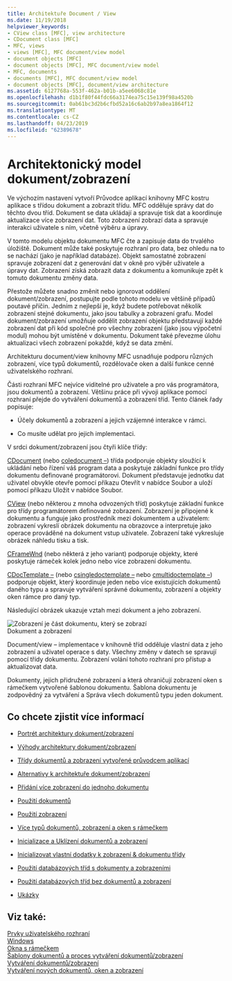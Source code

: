 ```yaml
---
title: Architektuře Document / View
ms.date: 11/19/2018
helpviewer_keywords:
- CView class [MFC], view architecture
- CDocument class [MFC]
- MFC, views
- views [MFC], MFC document/view model
- document objects [MFC]
- document objects [MFC], MFC document/view model
- MFC, documents
- documents [MFC], MFC document/view model
- document objects [MFC], document/view architecture
ms.assetid: 6127768a-553f-462a-b01b-a5ee6068c81e
ms.openlocfilehash: d1b1f80f44fdc66a3174ea75c15e139f98a4520b
ms.sourcegitcommit: 0ab61bc3d2b6cfbd52a16c6ab2b97a8ea1864f12
ms.translationtype: MT
ms.contentlocale: cs-CZ
ms.lasthandoff: 04/23/2019
ms.locfileid: "62389678"
---
```

# <a name="documentview-architecture"></a>Architektonický model dokument/zobrazení

Ve výchozím nastavení vytvoří Průvodce aplikací knihovny MFC kostru aplikace s třídou dokument a zobrazit třídu. MFC odděluje správy dat do těchto dvou tříd. Dokument se data ukládají a spravuje tisk dat a koordinuje aktualizace více zobrazení dat. Toto zobrazení zobrazí data a spravuje interakci uživatele s ním, včetně výběru a úpravy.

V tomto modelu objektu dokumentu MFC čte a zapisuje data do trvalého úložiště. Dokument může také poskytuje rozhraní pro data, bez ohledu na to se nachází (jako je například databáze). Objekt samostatné zobrazení spravuje zobrazení dat z generování dat v okně pro výběr uživatele a úpravy dat. Zobrazení získá zobrazit data z dokumentu a komunikuje zpět k tomuto dokumentu změny data.

Přestože můžete snadno změnit nebo ignorovat oddělení dokument/zobrazení, postupujte podle tohoto modelu ve většině případů poutavé příčin. Jedním z nejlepší je, když budete potřebovat několik zobrazení stejné dokumentu, jako jsou tabulky a zobrazení grafu. Model dokument/zobrazení umožňuje oddělit zobrazení objektu představují každé zobrazení dat při kód společné pro všechny zobrazení (jako jsou výpočetní modul) mohou být umístěné v dokumentu. Dokument také převezme úlohu aktualizaci všech zobrazení pokaždé, když se data změní.

Architekturu document/view knihovny MFC usnadňuje podporu různých zobrazení, více typů dokumentů, rozdělovače oken a další funkce cenné uživatelského rozhraní.

Části rozhraní MFC nejvíce viditelné pro uživatele a pro vás programátora, jsou dokumentů a zobrazení. Většinu práce při vývoji aplikace pomocí rozhraní přejde do vytváření dokumentů a zobrazení tříd. Tento článek řady popisuje:

- Účely dokumentů a zobrazení a jejich vzájemné interakce v rámci.

- Co musíte udělat pro jejich implementaci.

V srdci dokument/zobrazení jsou čtyři klíče třídy:

[CDocument](../mfc/reference/cdocument-class.md) (nebo [coledocument –](../mfc/reference/coledocument-class.md)) třída podporuje objekty sloužící k ukládání nebo řízení váš program data a poskytuje základní funkce pro třídy dokumentu definované programátorovi. Dokument představuje jednotku dat uživatel obvykle otevře pomocí příkazu Otevřít v nabídce Soubor a uloží pomocí příkazu Uložit v nabídce Soubor.

[CView](../mfc/reference/cview-class.md) (nebo některou z mnoha odvozených tříd) poskytuje základní funkce pro třídy programátorem definované zobrazení. Zobrazení je připojené k dokumentu a funguje jako prostředník mezi dokumentem a uživatelem: zobrazení vykreslí obrázek dokumentu na obrazovce a interpretuje jako operace prováděné na dokument vstup uživatele. Zobrazení také vykresluje obrázek náhledu tisku a tisk.

[CFrameWnd](../mfc/reference/cframewnd-class.md) (nebo některá z jeho variant) podporuje objekty, které poskytuje rámeček kolek jedno nebo více zobrazení dokumentu.

[CDocTemplate –](../mfc/reference/cdoctemplate-class.md) (nebo [csingledoctemplate –](../mfc/reference/csingledoctemplate-class.md) nebo [cmultidoctemplate –](../mfc/reference/cmultidoctemplate-class.md)) podporuje objekt, který koordinuje jeden nebo více existujících dokumentů daného typu a spravuje vytváření správné dokumentu, zobrazení a objekty oken rámce pro daný typ.

Následující obrázek ukazuje vztah mezi dokument a jeho zobrazení.

![Zobrazení je část dokumentu, který se zobrazí](../mfc/media/vc379n1.gif "zobrazení je část dokumentu, který se zobrazí") <br/>
Dokument a zobrazení

Document/view – implementace v knihovně tříd odděluje vlastní data z jeho zobrazení a uživatel operace s daty. Všechny změny v datech se spravují pomocí třídy dokumentu. Zobrazení volání tohoto rozhraní pro přístup a aktualizovat data.

Dokumenty, jejich přidružené zobrazení a která ohraničují zobrazení oken s rámečkem vytvořené šablonou dokumentu. Šablona dokumentu je zodpovědný za vytváření a Správa všech dokumentů typu jeden dokument.

## <a name="what-do-you-want-to-know-more-about"></a>Co chcete zjistit více informací

- [Portrét architektury dokument/zobrazení](../mfc/a-portrait-of-the-document-view-architecture.md)

- [Výhody architektury dokument/zobrazení](../mfc/advantages-of-the-document-view-architecture.md)

- [Třídy dokumentů a zobrazení vytvořené průvodcem aplikací](../mfc/document-and-view-classes-created-by-the-mfc-application-wizard.md)

- [Alternativy k architektuře dokument/zobrazení](../mfc/alternatives-to-the-document-view-architecture.md)

- [Přidání více zobrazení do jednoho dokumentu](../mfc/adding-multiple-views-to-a-single-document.md)

- [Použití dokumentů](../mfc/using-documents.md)

- [Použití zobrazení](../mfc/using-views.md)

- [Více typů dokumentů, zobrazení a oken s rámečkem](../mfc/multiple-document-types-views-and-frame-windows.md)

- [Inicializace a Uklízení dokumentů a zobrazení](../mfc/initializing-and-cleaning-up-documents-and-views.md)

- [Inicializovat vlastní dodatky k zobrazení & dokumentu třídy](../mfc/creating-new-documents-windows-and-views.md)

- [Použití databázových tříd s dokumenty a zobrazeními](../data/mfc-using-database-classes-with-documents-and-views.md)

- [Použití databázových tříd bez dokumentů a zobrazení](../data/mfc-using-database-classes-without-documents-and-views.md)

- [Ukázky](../overview/visual-cpp-samples.md)

## <a name="see-also"></a>Viz také:

[Prvky uživatelského rozhraní](../mfc/user-interface-elements-mfc.md)<br/>
[Windows](../mfc/windows.md)<br/>
[Okna s rámečkem](../mfc/frame-windows.md)<br/>
[Šablony dokumentů a proces vytváření dokumentů/zobrazení](../mfc/document-templates-and-the-document-view-creation-process.md)<br/>
[Vytváření dokumentů/zobrazení](../mfc/document-view-creation.md)<br/>
[Vytváření nových dokumentů, oken a zobrazení](../mfc/creating-new-documents-windows-and-views.md)
